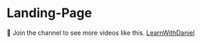 # Landing-Page

💙 Join the channel to see more videos like this. [LearnWithDaniel](https://www.youtube.com/@learnwithdanial417)
